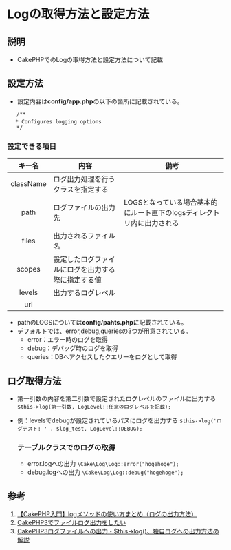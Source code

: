 # Logの取得方法と設定方法
## 説明
- CakePHPでのLogの取得方法と設定方法について記載

## 設定方法
- 設定内容は**config/app.php**の以下の箇所に記載されている。
```
   /**
　 * Configures logging options
   */
```
   ### 設定できる項目
   |キー名|内容|備考|
   |:----:|----|----|
   |className|ログ出力処理を行うクラスを指定する||
   |path|ログファイルの出力先|LOGSとなっている場合基本的にルート直下のlogsディレクトリ内に出力される|
   |files|出力されるファイル名||
   |scopes|設定したログファイルにログを出力する際に指定する値||
   |levels|出力するログレベル||
   |url|||

  - pathのLOGSについては**config/pahts.php**に記載されている。
  - デフォルトでは、error,debug,queriesの3つが用意されている。
    - error：エラー時のログを取得
    - debug：デバッグ時のログを取得
    - queries：DBへアクセスしたクエリーをログとして取得

## ログ取得方法
- 第一引数の内容を第二引数で設定されたログレベルのファイルに出力する
```$this->log(第一引数, LogLevel::任意のログレベルを記載);```
- 例：levelsでdebugが設定されているパスにログを出力する
```$this->log('ログテスト: ' . $log_test, LogLevel::DEBUG);```

   ### テーブルクラスでのログの取得
   - error.logへの出力
      `\Cake\Log\Log::error("hogehoge");`
   - debug.logへの出力
      `\Cake\Log\Log::debug("hogehoge");`

## 参考
1. [【CakePHP入門】logメソッドの使い方まとめ（ログの出力方法）](https://www.sejuku.net/blog/26261#index_id4)
2. [CakePHP3でファイルログ出力をしたい](https://sassamori.hatenablog.com/entry/2021/02/14/220053)
3. [CakePHP3ログファイルへの出力・$this->log()、独自ログへの出力方法の解説](https://blog.s-giken.net/328.html)